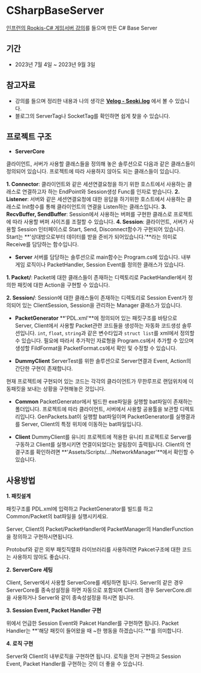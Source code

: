 # CSharpBaseServer
[인프런의 Rookis-C# 게임서버 강의](https://www.inflearn.com/course/%EC%9C%A0%EB%8B%88%ED%8B%B0-mmorpg-%EA%B0%9C%EB%B0%9C-part4/dashboard)를 들으며 만든 C# Base Server

## 기간
* 2023년 7월 4일 ~ 2023년 9월 3일

## 참고자료
* 강의를 들으며 정리한 내용과 나의 생각은 **[Velog - Seoki.log](https://velog.io/@pkoi5088)** 에서 볼 수 있습니다.
* 블로그의 ServerTag나 SocketTag를 확인하면 쉽게 찾을 수 있습니다.

## 프로젝트 구조
* **ServerCore**

클라이언트, 서버가 사용할 클래스들을 정의해 놓은 솔루션으로 다음과 같은 클래스들이 정의되어 있습니다. 프로젝트에 따라 사용하지 않아도 되는 클래스들이 있습니다.

**1. Connector**: 클라이언트와 같은 세션연결요청을 하기 위한 호스트에서 사용하는 클래스로 연결하고자 하는 EndPoint와 Session생성 Func를 인자로 받습니다.
**2. Listener**: 서버와 같은 세션연결요청에 대한 응답을 하기위한 호스트에서 사용하는 클래스로 Init함수를 통해 클라이언트의 연결을 Listen하는 클래스입니다.
**3. RecvBuffer, SendBuffer**: Session에서 사용하는 버퍼를 구현한 클래스로 프로젝트에 따라 사용할 버퍼 사이즈를 조절할 수 있습니다.
**4. Session**: 클라이언트, 서버가 사용할 Session 인터페이스로 Start, Send, Disconnect함수가 구현되어 있습니다. Start는 **'상대방으로부터 데이터를 받을 준비가 되어있습니다.'**라는 의미로 Receive를 담당하는 함수입니다.

* **Server**
서버를 담당하는 솔루션으로 main함수는 Program.cs에 있습니다. 내부 게임 로직이나 PacketHandler, Session Event를 정의한 클래스가 있습니다.

**1. Packet/**: Packet에 대한 클래스들이 존재하는 디렉토리로 PacketHandler에서 정의한 패킷에 대한 Action을 구현할 수 있습니다.

**2. Session/**: Session에 대한 클래스들이 존재하는 디렉토리로 Session Event가 정의되어 있는 ClientSession, Session을 관리하는 Manager 클래스가 있습니다.

* **PacketGenerator**
**'PDL.xml'**에 정의되어 있는 패킷구조를 바탕으로 Server, Client에서 사용할 Packet관련 코드들을 생성하는 자동화 코드생성 솔루션입니다. `int`, `float`, `string`과 같은 변수타입과 `struct list`를 xml에서 정의할 수 있습니다. 필요에 따라서 추가적인 자료형을 Program.cs에서 추가할 수 있으며 생성할 FildFormat을 PacketFormat.cs에서 확인 및 수정할 수 있습니다.

* **DummyClient**
ServerTest를 위한 솔루션으로 Server연결과 Event, Action의 간단한 구현이 존재합니다.

현재 프로젝트에 구현되어 있는 코드는 각각의 클라이언트가 무한루프로 랜덤위치에 이동패킷을 보내는 상황을 구현해놓은 것입니다.

* **Common**
PacketGenerator에서 빌드한 exe파일을 실행할 bat파일이 존재하는 폴더입니다. 프로젝트에 따라 클라이언트, 서버에서 사용할 공용툴을 보관할 디렉토리입니다. GenPackets.bat이 실행할 bat파일이며 PacketGenerator를 실행결과를 Server, Client의 특정 위치에 이동하는 bat파일입니다.

* **Client**
DummyClient를 유니티 프로젝트에 적용한 유니티 프로젝트로 Server를 구동하고 Client를 실행시키면 연결이되었다는 알림창이 출력됩니다. Client의 연결구조를 확인하려면 **'Assets/Scripts/.../NetworkManager'**에서 확인할 수 있습니다.

## 사용방법

**1. 패킷설계**

패킷구조를 PDL.xml에 입력하고 PacketGenerator를 빌드를 하고 Common/Packet의 bat파일을 실행시키세요.

Server, Client의 Packet/PacketHandler에 PacketManager의 HandlerFunction을 정의하고 구현하시면됩니다.

Protobuf와 같은 외부 패킷직렬화 라이브러리를 사용하려면 Pakcet구조에 대한 코드는 사용하지 않아도 좋습니다.

**2. ServerCore 세팅**

Client, Server에서 사용할 ServerCore를 세팅하면 됩니다. Server의 같은 경우 ServerCore를 종속성설정을 하면 자동으로 포함되며 Client의 경우 ServerCore.dll을 사용하거나 Server와 같이 종속성설정을 하시면 됩니다.

**3. Session Event, Packet Handler 구현**

위에서 언급한 Session Event와 Pakcet Handler를 구현하면 됩니다. Packet Handler는 **'해당 패킷이 들어왔을 때 ~한 행동을 하겠습니다.'**를 의미합니다.

**4. 로직 구현**

Server와 Client의 내부로직을 구현하면 됩니다. 로직을 먼저 구현하고 Session Event, Packet Handler를 구현하는 것이 더 좋을 수 있습니다.
